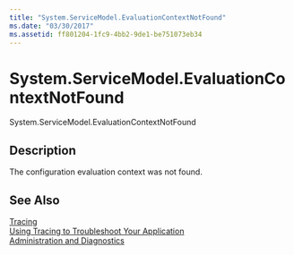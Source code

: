 ```yaml
---
title: "System.ServiceModel.EvaluationContextNotFound"
ms.date: "03/30/2017"
ms.assetid: ff801204-1fc9-4bb2-9de1-be751073eb34
---
```

# System.ServiceModel.EvaluationContextNotFound
System.ServiceModel.EvaluationContextNotFound  
  
## Description  
 The configuration evaluation context was not found.  
  
## See Also  
 [Tracing](../../../../../docs/framework/wcf/diagnostics/tracing/index.md)  
 [Using Tracing to Troubleshoot Your Application](../../../../../docs/framework/wcf/diagnostics/tracing/using-tracing-to-troubleshoot-your-application.md)  
 [Administration and Diagnostics](../../../../../docs/framework/wcf/diagnostics/index.md)
